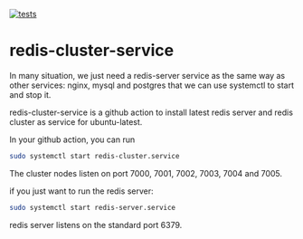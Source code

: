 [![tests](https://github.com/pfapi/redis-cluster-service/actions/workflows/tests.yml/badge.svg)](https://github.com/pfapi/redis-cluster-service/actions/workflows/tests.yml)

# redis-cluster-service

In many situation, we just need a redis-server service as the same way as other services: nginx, mysql and postgres that we can use systemctl to start and stop it. 

redis-cluster-service is a github action to install latest redis server and redis cluster as service for ubuntu-latest. 

In your github action, you can run

```bash
sudo systemctl start redis-cluster.service
```

The cluster nodes listen on port 7000, 7001, 7002, 7003, 7004 and 7005.

if you just want to run the redis server:

```bash
sudo systemctl start redis-server.service
```

redis server listens on the standard port 6379.

